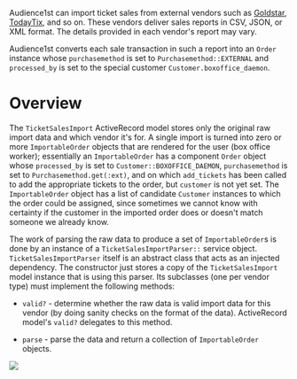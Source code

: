 Audience1st can import ticket sales from external vendors such as [Goldstar](goldstar.com), [TodayTix](todaytix.com), and so on. These vendors deliver sales reports in CSV, JSON, or XML format. The details provided in each vendor's report may vary.

Audience1st converts each sale transaction in such a report into an `Order` instance whose `purchasemethod` is set to `Purchasemethod::EXTERNAL` and `processed_by` is set to the special customer `Customer.boxoffice_daemon`.

# Overview

The `TicketSalesImport` ActiveRecord model stores only the original raw import data and which vendor it's for.  A single import is turned into zero or more `ImportableOrder` objects that are rendered for the user (box office worker); essentially an `ImportableOrder` has a component `Order` object whose `processed_by` is set to `Customer::BOXOFFICE_DAEMON`, `purchasemethod` is set to `Purchasemethod.get(:ext)`, and on which `add_tickets` has been called to add the appropriate tickets to the order, but `customer` is not yet set.  The `ImportableOrder` object has a list of candidate `Customer` instances to which the order could be assigned, since sometimes we cannot know with certainty if the customer in the imported order does or doesn't match someone we already know.

The work of parsing the raw data to produce a set of `ImportableOrder`s is done by an instance of a `TicketSalesImportParser::` service object.  `TicketSalesImportParser` itself is an abstract class that acts as an injected dependency.  The constructor just stores a copy of the `TicketSalesImport` model instance that is using this parser.  Its subclasses (one per vendor type) must implement the following methods:

* `valid?` - determine whether the raw data is valid import data for this vendor (by doing sanity checks on the format of the data).  ActiveRecord model's `valid?` delegates to this method.

* `parse` - parse the data and return a collection of `ImportableOrder` objects.

![](http://i67.tinypic.com/2yos48l.jpg)
